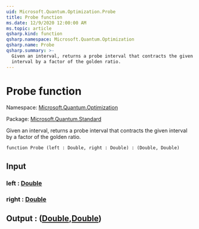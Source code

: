 ```yaml
---
uid: Microsoft.Quantum.Optimization.Probe
title: Probe function
ms.date: 12/9/2020 12:00:00 AM
ms.topic: article
qsharp.kind: function
qsharp.namespace: Microsoft.Quantum.Optimization
qsharp.name: Probe
qsharp.summary: >-
  Given an interval, returns a probe interval that contracts the given
  interval by a factor of the golden ratio.
---
```


# Probe function

Namespace: [Microsoft.Quantum.Optimization](xref:Microsoft.Quantum.Optimization)

Package: [Microsoft.Quantum.Standard](https://nuget.org/packages/Microsoft.Quantum.Standard)


Given an interval, returns a probe interval that contracts the giveninterval by a factor of the golden ratio.

```qsharp
function Probe (left : Double, right : Double) : (Double, Double)
```


## Input

### left : [Double](xref:microsoft.quantum.lang-ref.double)




### right : [Double](xref:microsoft.quantum.lang-ref.double)





## Output : ([Double](xref:microsoft.quantum.lang-ref.double),[Double](xref:microsoft.quantum.lang-ref.double))

